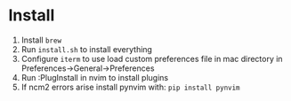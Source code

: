 # Install

1. Install `brew`
2. Run `install.sh` to install everything
3. Configure `iterm` to use load custom preferences file in mac directory in Preferences->General->Preferences
4. Run :PlugInstall in nvim to install plugins
5. If ncm2 errors arise install pynvim with: `pip install pynvim` 
